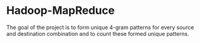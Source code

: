 # Hadoop-MapReduce

The goal of the project is to form unique 4-gram patterns for every source and destination combination and to count these formed unique patterns.

